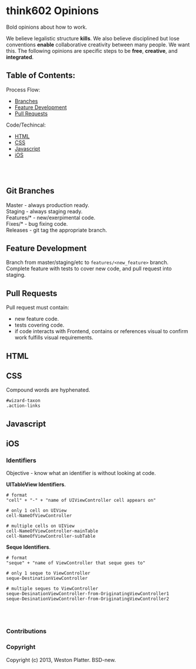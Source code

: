 # think602 Opinions
Bold opinions about how to work.

We believe legalistic structure __kills__. We also believe disciplined but lose 
conventions __enable__ collaborative creativity between many people. We want 
this. The following opinions are specific steps to be __free__, __creative__, 
and __integrated__.


## Table of Contents:

Process Flow:  
- [Branches](#git-branches)  
- [Feature Development](#feature-development)  
- [Pull Requests](#pull-requests)  

Code/Techincal:  
- [HTML](#html)  
- [CSS](#css)  
- [Javascript](#javascript)  
- [iOS](#ios)

<br />
<br />

## Git Branches
Master - always production ready.  
Staging - always staging  ready.  
Features/\* - new/exerpimental code.  
Fixes/\* - bug fixing code.  
Releases - git tag the appropriate branch.  

## Feature Development
Branch from master/staging/etc to `features/<new_feature>` branch. Complete 
feature with tests to cover new code, and pull request into staging.

## Pull Requests
Pull request must contain:  
- new feature code.  
- tests covering code.  
- if code interacts with Frontend, contains or references visual to confirm 
work fulfills visual requirements.  


## HTML

## CSS
Compound words are hyphenated.
  
    #wizard-taxon
    .action-links  

## Javascript

## iOS

### Identifiers
Objective -  know what an identifier is without looking at code.

__UITableView Identifiers__.  
    
    # format
    "cell" + "-" + "name of UIViewController cell appears on" 
    
    # only 1 cell on UIView
    cell-NameOfViewController
    
    # multiple cells on UIView
    cell-NameOfViewController-mainTable
    cell-NameOfViewController-subTable
    
__Seque Identifiers__.  
  
    # format 
    "seque" + "name of ViewController that seque goes to"
    
    # only 1 seque to ViewController
    seque-DestinationViewController
    
    # multiple seques to ViewController
    seque-DesinationViewController-from-OriginatingViewController1
    seque-DesinationViewController-from-OriginatingViewController2

    


<br>
<br>

### Contributions  

### Copyright 
Copyright (c) 2013, Weston Platter. BSD-new.
